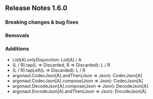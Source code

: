 ## Release Notes 1.6.0

### Breaking changes & bug fixes

### Removals

### Additions
+ List[A].onlyDisjunction: List[A] \/ A
+ (L \/ R).tap(L => Discarded, R => Discarded): L \/ R
+ (L \/ R).tapLeft(L => Discarded): L \/ R
+ argonaut.CodecJson[A].andThen(Json => Json): CodecJson[A]
+ argonaut.CodecJson[A].compose(Json => Json): CodecJson[A]
+ argonaut.DecodeJson[A].compose(Json => Json): DecodeJson[A]
+ argonaut.EncodeJson[A].andThen(Json => Json): EncodeJson[A]
